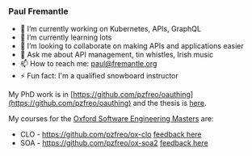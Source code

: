 ### Paul Fremantle

- 🔭 I’m currently working on Kubernetes, APIs, GraphQL
- 🌱 I’m currently learning lots
- 👯 I’m looking to collaborate on making APIs and applications easier
- 💬 Ask me about API management, tin whistles, Irish music
- 📫 How to reach me: paul@fremantle.org
- ⚡ Fun fact: I'm a qualified snowboard instructor

My PhD work is in [https://github.com/pzfreo/oauthing](https://github.com/pzfreo/oauthing) and the thesis is [here](https://freo.me/final-thesis).

My courses for the [Oxford Software Engineering Masters](https://www.cs.ox.ac.uk/softeng/) are:
- CLO - https://github.com/pzfreo/ox-clo [feedback here](https://www.cs.ox.ac.uk/sepquestionnaires/?Course=181&date_range=specific&Date=All)
- SOA - https://github.com/pzfreo/ox-soa2 [feedback here](https://www.cs.ox.ac.uk/sepquestionnaires/?Course=155&date_range=range&Date_from=2013-01-01&Date_to=2021-01-01)



